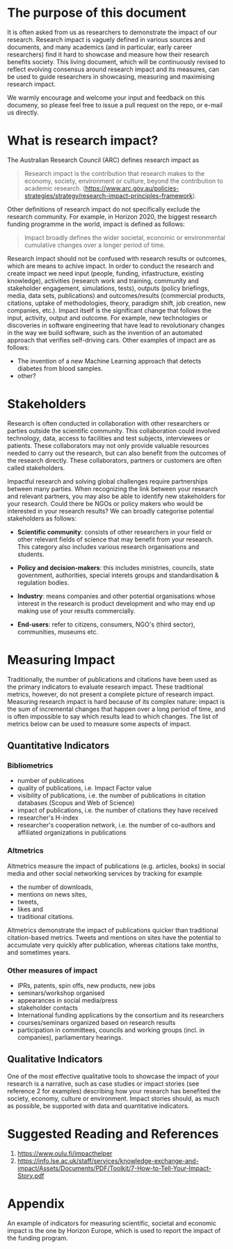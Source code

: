 
# The purpose of this document

It is often asked from us as researchers to demonstrate the impact of our research. Research impact is vaguely defined in various sources and documents, and many academics (and in particular, early career researchers) find it hard to showcase and measure how their research benefits society. This living document, which will be continuously revised to reflect evolving consensus around research impact and its measures, can be used to guide researchers in showcasing, measuring and maximising research impact.

We warmly encourage and welcome your input and feedback on this documeny, so please feel free to issue a pull request on the repo, or e-mail us directly.

# What is research impact?

The Australian Research Council (ARC) defines research impact as 
> Research impact is the contribution that research makes to the economy, society, environment or culture, beyond the contribution to academic research. (https://www.arc.gov.au/policies-strategies/strategy/research-impact-principles-framework). 

Other definitions of research impact do not specifically exclude the research community. For example, in Horizon 2020, the biggest research funding programme in the world, impact is defined as follows: 

> Impact broadly defines the wider societal, economic or environmental cumulative changes over a longer period of time. 

Research impact should not be confused with research results or outcomes, which are means to achive impact. In order to conduct the research and create impact we need input (people, funding, infastructure, existing knowledge),  activities (research work and training, community and stakeholder engagement, simulations, tests), outputs (policy briefings, media, data sets, publications) and outcomes/results (commercial products, citations, uptake of methodologies, theory, paradigm shift, job creation, new companies, etc.). Impact itself is the significant change that follows the input, activity, output and outcome. For example, new technologies or discoveries in software engineering that have lead to revolutionary changes in the way we build software, such as the invention of an automated approach that verifies self-driving cars. Other examples of impact are as follows:

- The invention of a new Machine Learning approach that detects diabetes from blood samples.
- other?


# Stakeholders

Research is often conducted in collaboration with other researchers or parties outside the scientific community. This collaboration could involved technology, data, access to facilities and test subjects, interviewees or patients. These collaborators may not only provide valuable resources needed to carry out the research, but can also benefit from the outcomes of the research directly. These collaborators, partners or customers are often called stakeholders.  

Impactful research and solving global challenges require partnerships between many parties. When recognizing the link between your research and relevant partners, you may also be able to identify new stakeholders for your research. Could there be NGOs or policy makers who would be interested in your research results? We can broadly categorise potential stakeholders as follows:

- **Scientific community**: consists of other researchers in your field or other relevant fields of science that may benefit from your research. This category also includes various research organisations and students. 

- **Policy and decision-makers**: this includes ministries, councils, state government, authorities, special interets groups and standardisation & regulation bodies. 

- **Industry**: means companies and other potential organisations whose interest in the research is product development and who may end up making use of your results commercially. 

- **End-users**: refer to citizens, consumers, NGO's (third sector), communities, museums etc. 


# Measuring Impact

Traditionally, the number of publications and citations have been used as the primary indicators to evaluate research impact. These traditional metrics, however, do not present a complete picture of research impact. Measuring research impact is hard because of its complex nature: impact is the sum of incremental changes that happen over a long period of time, and is often impossible to say which results lead to which changes. The list of metrics below can be used to measure some aspects of impact.

## Quantitative Indicators

### Bibliometrics

- number of publications 
- quality of publications, i.e.  Impact Factor value 
- visibility of publications, i.e. the number of publications in citation databases (Scopus and Web of Science) 
- impact of publications, i.e. the number of citations they have received 
- researcher's H-index 
- researcher's cooperation network, i.e. the number of co-authors and affiliated organizations in publications

### Altmetrics

Altmetrics measure the impact of publications (e.g. articles, books) in social media and other social networking services by tracking for example 
- the number of downloads, 
- mentions on news sites, 
- tweets, 
- likes and 
- traditional citations.

Altmetrics demonstrate the impact of publications quicker than traditional citation-based metrics. Tweets and mentions on sites have the potential to accumulate very quickly after publication, whereas citations take months, and sometimes years. 

### Other measures of impact

- IPRs, patents, spin offs, new products, new jobs 
- seminars/workshop organised 
- appearances in social media/press 
- stakeholder contacts 
- International funding applications by the consortium and its researchers 
- courses/seminars organized based on research results 
- participation in committees, councils and working groups (incl. in companies), parliamentary hearings.

## Qualitative Indicators

One of the most effective qualitative tools to showcase the impact of your research is a narrative, such as case studies or impact stories (see reference 2 for examples) describing how your research has benefited the society, economy, culture or environment. Impact stories should, as much as possible, be supported with data and quantitative indicators. 

# Suggested Reading and References
 1. https://www.oulu.fi/impacthelper
 2. https://info.lse.ac.uk/staff/services/knowledge-exchange-and-impact/Assets/Documents/PDF/Toolkit/7-How-to-Tell-Your-Impact-Story.pdf
 
 # Appendix
 
 An example of indicators for measuring scientific, societal and economic impact is the one by Horizon Europe, which is used to report the impact of the funding program.
 
 
